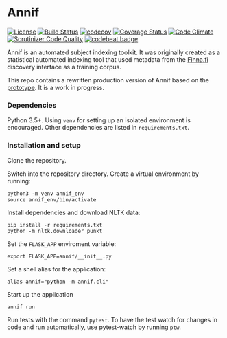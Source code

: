 # Annif

[![License](https://img.shields.io/badge/License-Apache%202.0-blue.svg)](https://opensource.org/licenses/Apache-2.0)
[![Build Status](https://travis-ci.org/NatLibFi/Annif.svg?branch=master)](https://travis-ci.org/NatLibFi/Annif?branch=master)
[![codecov](https://codecov.io/gh/NatLibFi/Annif/branch/master/graph/badge.svg)](https://codecov.io/gh/NatLibFi/Annif)
[![Coverage Status](https://coveralls.io/repos/github/NatLibFi/Annif/badge.svg)](https://coveralls.io/github/NatLibFi/Annif)
[![Code Climate](https://codeclimate.com/github/NatLibFi/Annif/badges/gpa.svg)](https://codeclimate.com/github/NatLibFi/Annif)
[![Scrutinizer Code Quality](https://scrutinizer-ci.com/g/NatLibFi/Annif/badges/quality-score.png?b=master)](https://scrutinizer-ci.com/g/NatLibFi/Annif/?branch=master)
[![codebeat badge](https://codebeat.co/badges/e496f151-93db-4f0e-9e30-bc3339e58ca4)](https://codebeat.co/projects/github-com-natlibfi-annif-master)

Annif is an automated subject indexing toolkit. It was originally created as
a statistical automated indexing tool that used metadata from the
[Finna.fi](https://finna.fi) discovery interface as a training corpus.

This repo contains a rewritten production version of Annif based on the
[prototype](https://github.com/osma/annif). It is a work in progress.

### Dependencies

Python 3.5+. Using `venv` for setting up an isolated environment is
encouraged. Other dependencies are listed in `requirements.txt`.

### Installation and setup

Clone the repository.

Switch into the repository directory.
Create a virtual environment by running:

    python3 -m venv annif_env
    source annif_env/bin/activate

Install dependencies and download NLTK data:

    pip install -r requirements.txt
    python -m nltk.downloader punkt

Set the `FLASK_APP` enviroment variable:

    export FLASK_APP=annif/__init__.py

Set a shell alias for the application: 

    alias annif="python -m annif.cli"

Start up the application

    annif run

Run tests with the command `pytest`. To have the test watch for changes in code
and run automatically, use pytest-watch by running `ptw`.
